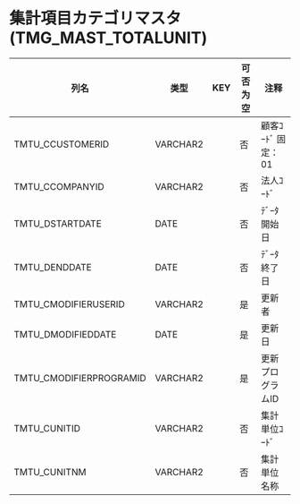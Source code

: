# 集計項目カテゴリマスタ                                                 (TMG_MAST_TOTALUNIT)
| 列名   | 类型   | KEY  | 可否为空 | 注释   |
| ---- | ---- | ---- | ---- | ---- |
|TMTU_CCUSTOMERID|VARCHAR2||否|顧客ｺｰﾄﾞ                        固定：01                                                       |
|TMTU_CCOMPANYID|VARCHAR2||否|法人ｺｰﾄﾞ                                                                                    |
|TMTU_DSTARTDATE|DATE||否|ﾃﾞｰﾀ開始日                                                                                   |
|TMTU_DENDDATE|DATE||否|ﾃﾞｰﾀ終了日                                                                                   |
|TMTU_CMODIFIERUSERID|VARCHAR2||是|更新者                                                                                       |
|TMTU_DMODIFIEDDATE|DATE||是|更新日                                                                                       |
|TMTU_CMODIFIERPROGRAMID|VARCHAR2||是|更新プログラムID                                                                                 |
|TMTU_CUNITID|VARCHAR2||否|集計単位ｺｰﾄﾞ                                                                                  |
|TMTU_CUNITNM|VARCHAR2||否|集計単位名称                                                                                    |
